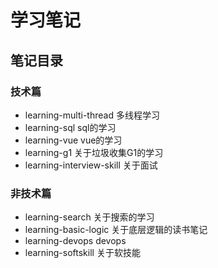 # 学习笔记

## 笔记目录

### 技术篇

- learning-multi-thread 多线程学习
- learning-sql sql的学习
- learning-vue vue的学习
- learning-g1 关于垃圾收集G1的学习
- learning-interview-skill 关于面试


### 非技术篇

- learning-search 关于搜索的学习
- learning-basic-logic 关于底层逻辑的读书笔记
- learning-devops devops
- learning-softskill 关于软技能